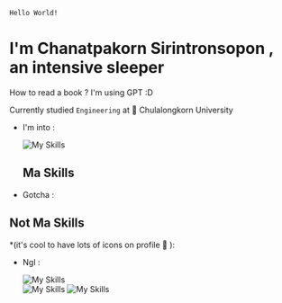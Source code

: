 ```
Hello World!
```
# I'm Chanatpakorn Sirintronsopon , an intensive sleeper
How to read a book ? I'm using GPT :D

Currently studied `Engineering` at 🏫 Chulalongkorn University


- I'm into :
  
  ![My Skills](https://skillicons.dev/icons?i=js,html,css,ai,pr,ps,py)

  ## Ma Skills
- Gotcha : 


 ## Not Ma Skills
  *(it's cool to have lots of icons on profile 🍋 ):
- Ngl : 
  
  ![My Skills](https://skillicons.dev/icons?i=ts,xd,unreal,unity,swift,redux,raspberrypi,php)\
  ![My Skills](https://skillicons.dev/icons?i=nodejs,nextjs,nestjs,mysql,linux,go,react,prisma)
  ![My Skills](https://skillicons.dev/icons?i=cpp,java)
